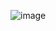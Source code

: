 ![image](https://github.com/born-A/Today-I-Learned/assets/93516595/d34fba93-be25-4d01-874f-56fadd71cbd9)
